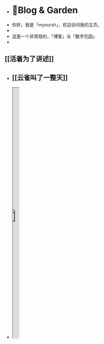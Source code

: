 - # 🏡Blog & Garden
- 你好，我是「myoursh」，欢迎访问我的主页。
-
- 这是一个非常规的，「博客」与「数字花园」
-
## [[活着为了讲述]]
- ## [[云雀叫了一整天]]
- <iframe src="https://httishere.gitee.io/notion/new/today-shici.html?mode=w" width="20"height="800"></iframe>